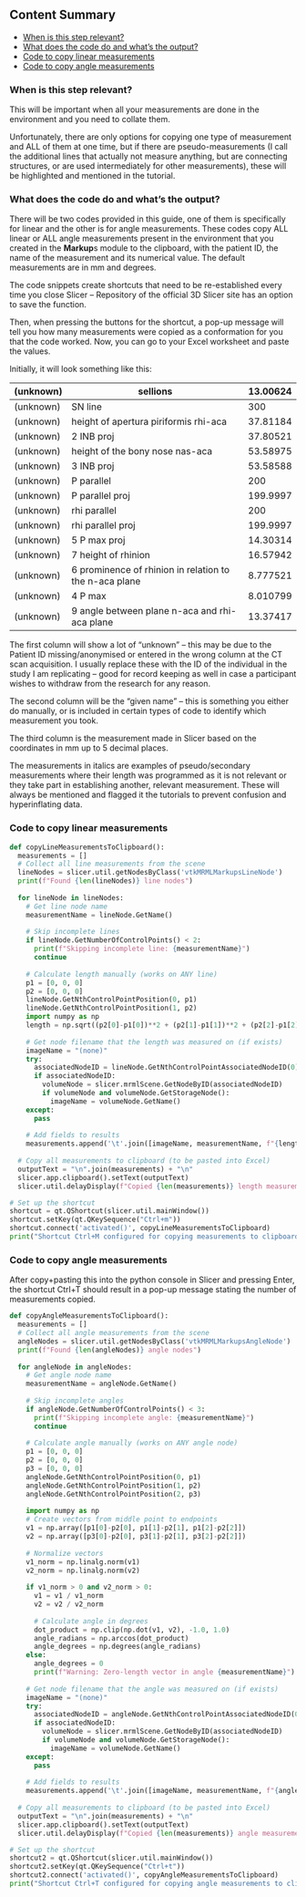 ## Content Summary
- [When is this step relevant?](#when-is-this-step-relevant)
- [What does the code do and what’s the output?](#what-does-the-code-do-and-whats-the-output)
- [Code to copy linear measurements](#code-to-copy-linear-measurements)
- [Code to copy angle measurements](#code-to-copy-angle-measurements)

### When is this step relevant?
This will be important when all your measurements are done in the environment and you need to collate them. 

Unfortunately, there are only options for copying one type of measurement and ALL of them at one time, but if there are pseudo-measurements (I call the additional lines that actually not measure anything, but are connecting structures, or are used intermediately for other measurements), these will be highlighted and mentioned in the tutorial. 

### What does the code do and what’s the output?
There will be two codes provided in this guide, one of them is specifically for linear and the other is for angle measurements. These codes copy ALL linear or ALL angle measurements present in the environment that you created in the **Markup**s module to the clipboard, with the patient ID, the name of the measurement and its numerical value. The default measurements are in mm and degrees. 

The code snippets create shortcuts that need to be re-established every time you close Slicer – Repository of the official 3D Slicer site has an option to save the function. 

Then, when pressing the buttons for the shortcut, a pop-up message will tell you how many measurements were copied as a conformation for you that the code worked. Now, you can go to your Excel worksheet and paste the values. 

Initially, it will look something like this:

(unknown) | sellions | 13.00624
-- | -- | --
(unknown) | SN line | 300
(unknown) | height of apertura piriformis rhi-aca | 37.81184
(unknown) | 2 INB proj | 37.80521
(unknown) | height of the bony nose nas-aca | 53.58975
(unknown) | 3 INB proj | 53.58588
(unknown) | P parallel | 200
(unknown) | P parallel proj | 199.9997
(unknown) | rhi parallel | 200
(unknown) | rhi parallel proj | 199.9997
(unknown) | 5 P max proj | 14.30314
(unknown) | 7 height of rhinion | 16.57942
(unknown) | 6 prominence of rhinion in relation to the n-aca plane | 8.777521
(unknown) | 4 P max | 8.010799
(unknown) | 9 angle between plane n-aca and rhi-aca plane | 13.37417

The first column will show a lot of “unknown” – this may be due to the Patient ID missing/anonymised or entered in the wrong column at the CT scan acquisition. I usually replace these with the ID of the individual in the study I am replicating – good for record keeping as well in case a participant wishes to withdraw from the research for any reason.

The second column will be the “given name” – this is something you either do manually, or is included in certain types of code to identify which measurement you took. 

The third column is the measurement made in Slicer based on the coordinates in mm up to 5 decimal places. 

The measurements in italics are examples of pseudo/secondary measurements where their length was programmed as it is not relevant or they take part in establishing another, relevant measurement. These will always be mentioned and flagged it the tutorials to prevent confusion and hyperinflating data.  

### Code to copy linear measurements

```python
def copyLineMeasurementsToClipboard():
  measurements = []
  # Collect all line measurements from the scene
  lineNodes = slicer.util.getNodesByClass('vtkMRMLMarkupsLineNode')
  print(f"Found {len(lineNodes)} line nodes")
  
  for lineNode in lineNodes:
    # Get line node name
    measurementName = lineNode.GetName()
    
    # Skip incomplete lines
    if lineNode.GetNumberOfControlPoints() < 2:
      print(f"Skipping incomplete line: {measurementName}")
      continue
      
    # Calculate length manually (works on ANY line)
    p1 = [0, 0, 0]
    p2 = [0, 0, 0]
    lineNode.GetNthControlPointPosition(0, p1)
    lineNode.GetNthControlPointPosition(1, p2)
    import numpy as np
    length = np.sqrt((p2[0]-p1[0])**2 + (p2[1]-p1[1])**2 + (p2[2]-p1[2])**2)
    
    # Get node filename that the length was measured on (if exists)
    imageName = "(none)"
    try:
      associatedNodeID = lineNode.GetNthControlPointAssociatedNodeID(0)
      if associatedNodeID:
        volumeNode = slicer.mrmlScene.GetNodeByID(associatedNodeID)
        if volumeNode and volumeNode.GetStorageNode():
          imageName = volumeNode.GetName()
    except:
      pass
    
    # Add fields to results
    measurements.append('\t'.join([imageName, measurementName, f"{length:.2f}"]))
  
  # Copy all measurements to clipboard (to be pasted into Excel)
  outputText = "\n".join(measurements) + "\n"
  slicer.app.clipboard().setText(outputText)
  slicer.util.delayDisplay(f"Copied {len(measurements)} length measurements to the clipboard.")

# Set up the shortcut
shortcut = qt.QShortcut(slicer.util.mainWindow())
shortcut.setKey(qt.QKeySequence("Ctrl+m"))
shortcut.connect('activated()', copyLineMeasurementsToClipboard)
print("Shortcut Ctrl+M configured for copying measurements to clipboard")
```

###  Code to copy angle measurements

After copy+pasting this into the python console in Slicer and pressing Enter, the shortcut Ctrl+T should result in a pop-up message stating the number of measurements copied.


```python
def copyAngleMeasurementsToClipboard():
  measurements = []
  # Collect all angle measurements from the scene
  angleNodes = slicer.util.getNodesByClass('vtkMRMLMarkupsAngleNode')
  print(f"Found {len(angleNodes)} angle nodes")
  
  for angleNode in angleNodes:
    # Get angle node name
    measurementName = angleNode.GetName()
    
    # Skip incomplete angles
    if angleNode.GetNumberOfControlPoints() < 3:
      print(f"Skipping incomplete angle: {measurementName}")
      continue
      
    # Calculate angle manually (works on ANY angle node)
    p1 = [0, 0, 0]
    p2 = [0, 0, 0]
    p3 = [0, 0, 0]
    angleNode.GetNthControlPointPosition(0, p1)
    angleNode.GetNthControlPointPosition(1, p2)
    angleNode.GetNthControlPointPosition(2, p3)
    
    import numpy as np
    # Create vectors from middle point to endpoints
    v1 = np.array([p1[0]-p2[0], p1[1]-p2[1], p1[2]-p2[2]])
    v2 = np.array([p3[0]-p2[0], p3[1]-p2[1], p3[2]-p2[2]])
    
    # Normalize vectors
    v1_norm = np.linalg.norm(v1)
    v2_norm = np.linalg.norm(v2)
    
    if v1_norm > 0 and v2_norm > 0:
      v1 = v1 / v1_norm
      v2 = v2 / v2_norm
      
      # Calculate angle in degrees
      dot_product = np.clip(np.dot(v1, v2), -1.0, 1.0)
      angle_radians = np.arccos(dot_product)
      angle_degrees = np.degrees(angle_radians)
    else:
      angle_degrees = 0
      print(f"Warning: Zero-length vector in angle {measurementName}")
    
    # Get node filename that the angle was measured on (if exists)
    imageName = "(none)"
    try:
      associatedNodeID = angleNode.GetNthControlPointAssociatedNodeID(0)
      if associatedNodeID:
        volumeNode = slicer.mrmlScene.GetNodeByID(associatedNodeID)
        if volumeNode and volumeNode.GetStorageNode():
          imageName = volumeNode.GetName()
    except:
      pass
    
    # Add fields to results
    measurements.append('\t'.join([imageName, measurementName, f"{angle_degrees:.2f}"]))
  
  # Copy all measurements to clipboard (to be pasted into Excel)
  outputText = "\n".join(measurements) + "\n"
  slicer.app.clipboard().setText(outputText)
  slicer.util.delayDisplay(f"Copied {len(measurements)} angle measurements to the clipboard.")

# Set up the shortcut
shortcut2 = qt.QShortcut(slicer.util.mainWindow())
shortcut2.setKey(qt.QKeySequence("Ctrl+t"))
shortcut2.connect('activated()', copyAngleMeasurementsToClipboard)
print("Shortcut Ctrl+T configured for copying angle measurements to clipboard")
```
